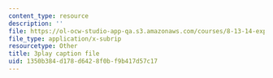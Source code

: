```yaml
---
content_type: resource
description: ''
file: https://ol-ocw-studio-app-qa.s3.amazonaws.com/courses/8-13-14-experimental-physics-i-ii-junior-lab-fall-2016-spring-2017/1350b384d178d6428f0bf9b417d57c17_NwbPgoCW5Ro.srt
file_type: application/x-subrip
resourcetype: Other
title: 3play caption file
uid: 1350b384-d178-d642-8f0b-f9b417d57c17
---
```


